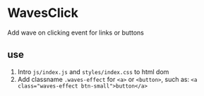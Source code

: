 # WavesClick
Add wave on clicking event for links or buttons

## use
1. Intro `js/index.js` and `styles/index.css` to html dom
2. Add classname `.waves-effect` for `<a>` or `<button>`, such as: `<a class="waves-effect btn-small">button</a>`